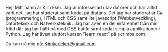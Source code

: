   Hej! Mitt namn är Kim Eker.
  Jag är intresserad utav datorer och har alltid varit det, jag har studerat samt kodat på distans. Det jag har studerat är C# (programmering), 
  HTML och CSS samt lite javascript (Webbutveckling), Datorteknik och Nätverksteknik.
  Jag har även en del erfarenhet från min fritid där jag har hållt på med CSS battle samt kodat simpla applikationer i Python.
  Jag har även slutfört kursen "learn react" på scrimba.com.
  
  Du kan nå mig på: Kimkarleker@gmail.com

